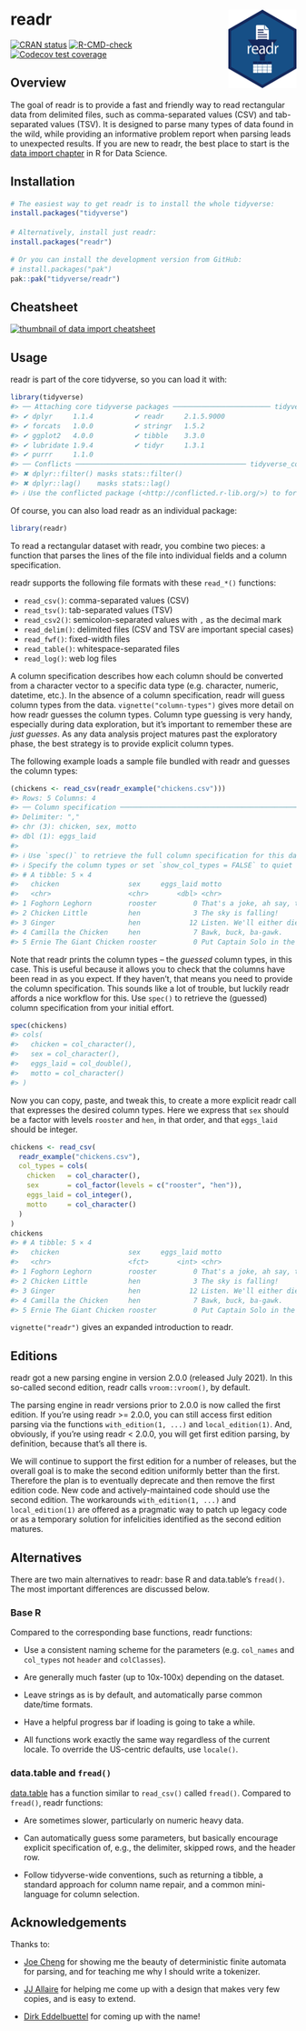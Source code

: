 
<!-- README.md is generated from README.Rmd. Please edit that file -->

# readr <a href="https://readr.tidyverse.org"><img src="man/figures/logo.png" align="right" height="138" alt = ""/></a>

<!-- badges: start -->

[![CRAN
status](https://www.r-pkg.org/badges/version/readr)](https://CRAN.R-project.org/package=readr)
[![R-CMD-check](https://github.com/tidyverse/readr/actions/workflows/R-CMD-check.yaml/badge.svg)](https://github.com/tidyverse/readr/actions/workflows/R-CMD-check.yaml)
[![Codecov test
coverage](https://codecov.io/gh/tidyverse/readr/branch/main/graph/badge.svg)](https://app.codecov.io/gh/tidyverse/readr?branch=main)
<!-- badges: end -->

## Overview

The goal of readr is to provide a fast and friendly way to read
rectangular data from delimited files, such as comma-separated values
(CSV) and tab-separated values (TSV). It is designed to parse many types
of data found in the wild, while providing an informative problem report
when parsing leads to unexpected results. If you are new to readr, the
best place to start is the [data import
chapter](https://r4ds.hadley.nz/data-import) in R for Data Science.

## Installation

``` r
# The easiest way to get readr is to install the whole tidyverse:
install.packages("tidyverse")

# Alternatively, install just readr:
install.packages("readr")
```

<div class=".pkgdown-devel">

``` r
# Or you can install the development version from GitHub:
# install.packages("pak")
pak::pak("tidyverse/readr")
```

</div>

## Cheatsheet

<a href="https://github.com/rstudio/cheatsheets/blob/main/data-import.pdf"><img src="https://raw.githubusercontent.com/rstudio/cheatsheets/main/pngs/thumbnails/data-import-cheatsheet-thumbs.png" width="630" height="252" alt="thumbnail of data import cheatsheet"/></a>

## Usage

readr is part of the core tidyverse, so you can load it with:

``` r
library(tidyverse)
#> ── Attaching core tidyverse packages ──────────────────────── tidyverse 2.0.0 ──
#> ✔ dplyr     1.1.4          ✔ readr     2.1.5.9000
#> ✔ forcats   1.0.0          ✔ stringr   1.5.2     
#> ✔ ggplot2   4.0.0          ✔ tibble    3.3.0     
#> ✔ lubridate 1.9.4          ✔ tidyr     1.3.1     
#> ✔ purrr     1.1.0          
#> ── Conflicts ────────────────────────────────────────── tidyverse_conflicts() ──
#> ✖ dplyr::filter() masks stats::filter()
#> ✖ dplyr::lag()    masks stats::lag()
#> ℹ Use the conflicted package (<http://conflicted.r-lib.org/>) to force all conflicts to become errors
```

Of course, you can also load readr as an individual package:

``` r
library(readr)
```

To read a rectangular dataset with readr, you combine two pieces: a
function that parses the lines of the file into individual fields and a
column specification.

readr supports the following file formats with these `read_*()`
functions:

- `read_csv()`: comma-separated values (CSV)
- `read_tsv()`: tab-separated values (TSV)
- `read_csv2()`: semicolon-separated values with `,` as the decimal mark
- `read_delim()`: delimited files (CSV and TSV are important special
  cases)
- `read_fwf()`: fixed-width files
- `read_table()`: whitespace-separated files
- `read_log()`: web log files

A column specification describes how each column should be converted
from a character vector to a specific data type (e.g. character,
numeric, datetime, etc.). In the absence of a column specification,
readr will guess column types from the data. `vignette("column-types")`
gives more detail on how readr guesses the column types. Column type
guessing is very handy, especially during data exploration, but it’s
important to remember these are *just guesses*. As any data analysis
project matures past the exploratory phase, the best strategy is to
provide explicit column types.

The following example loads a sample file bundled with readr and guesses
the column types:

``` r
(chickens <- read_csv(readr_example("chickens.csv")))
#> Rows: 5 Columns: 4
#> ── Column specification ────────────────────────────────────────────────────────
#> Delimiter: ","
#> chr (3): chicken, sex, motto
#> dbl (1): eggs_laid
#> 
#> ℹ Use `spec()` to retrieve the full column specification for this data.
#> ℹ Specify the column types or set `show_col_types = FALSE` to quiet this message.
#> # A tibble: 5 × 4
#>   chicken                 sex     eggs_laid motto                               
#>   <chr>                   <chr>       <dbl> <chr>                               
#> 1 Foghorn Leghorn         rooster         0 That's a joke, ah say, that's a jok…
#> 2 Chicken Little          hen             3 The sky is falling!                 
#> 3 Ginger                  hen            12 Listen. We'll either die free chick…
#> 4 Camilla the Chicken     hen             7 Bawk, buck, ba-gawk.                
#> 5 Ernie The Giant Chicken rooster         0 Put Captain Solo in the cargo hold.
```

Note that readr prints the column types – the *guessed* column types, in
this case. This is useful because it allows you to check that the
columns have been read in as you expect. If they haven’t, that means you
need to provide the column specification. This sounds like a lot of
trouble, but luckily readr affords a nice workflow for this. Use
`spec()` to retrieve the (guessed) column specification from your
initial effort.

``` r
spec(chickens)
#> cols(
#>   chicken = col_character(),
#>   sex = col_character(),
#>   eggs_laid = col_double(),
#>   motto = col_character()
#> )
```

Now you can copy, paste, and tweak this, to create a more explicit readr
call that expresses the desired column types. Here we express that `sex`
should be a factor with levels `rooster` and `hen`, in that order, and
that `eggs_laid` should be integer.

``` r
chickens <- read_csv(
  readr_example("chickens.csv"),
  col_types = cols(
    chicken   = col_character(),
    sex       = col_factor(levels = c("rooster", "hen")),
    eggs_laid = col_integer(),
    motto     = col_character()
  )
)
chickens
#> # A tibble: 5 × 4
#>   chicken                 sex     eggs_laid motto                               
#>   <chr>                   <fct>       <int> <chr>                               
#> 1 Foghorn Leghorn         rooster         0 That's a joke, ah say, that's a jok…
#> 2 Chicken Little          hen             3 The sky is falling!                 
#> 3 Ginger                  hen            12 Listen. We'll either die free chick…
#> 4 Camilla the Chicken     hen             7 Bawk, buck, ba-gawk.                
#> 5 Ernie The Giant Chicken rooster         0 Put Captain Solo in the cargo hold.
```

`vignette("readr")` gives an expanded introduction to readr.

## Editions

readr got a new parsing engine in version 2.0.0 (released July 2021). In
this so-called second edition, readr calls `vroom::vroom()`, by default.

The parsing engine in readr versions prior to 2.0.0 is now called the
first edition. If you’re using readr \>= 2.0.0, you can still access
first edition parsing via the functions `with_edition(1, ...)` and
`local_edition(1)`. And, obviously, if you’re using readr \< 2.0.0, you
will get first edition parsing, by definition, because that’s all there
is.

We will continue to support the first edition for a number of releases,
but the overall goal is to make the second edition uniformly better than
the first. Therefore the plan is to eventually deprecate and then remove
the first edition code. New code and actively-maintained code should use
the second edition. The workarounds `with_edition(1, ...)` and
`local_edition(1)` are offered as a pragmatic way to patch up legacy
code or as a temporary solution for infelicities identified as the
second edition matures.

## Alternatives

There are two main alternatives to readr: base R and data.table’s
`fread()`. The most important differences are discussed below.

### Base R

Compared to the corresponding base functions, readr functions:

- Use a consistent naming scheme for the parameters (e.g. `col_names`
  and `col_types` not `header` and `colClasses`).

- Are generally much faster (up to 10x-100x) depending on the dataset.

- Leave strings as is by default, and automatically parse common
  date/time formats.

- Have a helpful progress bar if loading is going to take a while.

- All functions work exactly the same way regardless of the current
  locale. To override the US-centric defaults, use `locale()`.

### data.table and `fread()`

[data.table](https://github.com/Rdatatable/data.table) has a function
similar to `read_csv()` called `fread()`. Compared to `fread()`, readr
functions:

- Are sometimes slower, particularly on numeric heavy data.

- Can automatically guess some parameters, but basically encourage
  explicit specification of, e.g., the delimiter, skipped rows, and the
  header row.

- Follow tidyverse-wide conventions, such as returning a tibble, a
  standard approach for column name repair, and a common mini-language
  for column selection.

## Acknowledgements

Thanks to:

- [Joe Cheng](https://github.com/jcheng5) for showing me the beauty of
  deterministic finite automata for parsing, and for teaching me why I
  should write a tokenizer.

- [JJ Allaire](https://github.com/jjallaire) for helping me come up with
  a design that makes very few copies, and is easy to extend.

- [Dirk Eddelbuettel](http://dirk.eddelbuettel.com) for coming up with
  the name!
